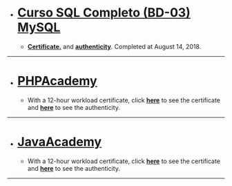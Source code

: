 * # [Curso SQL Completo (BD-03) MySQL](https://github.com/samuel-sanches-BR/Cursos-Softblue/tree/Curso-SQL-SoftBlue)
  * **[Certificate.](https://drive.google.com/open?id=1MFt9uJ_Ztd0Fa50JZU2xrE0js_G6BeiQ)** and **[authenticity](http://www.softblue.com.br/certificado/334117356A2E)**. Completed at August 14, 2018.
-------------------------------------------------------

* # [PHPAcademy](https://github.com/samuel-sanches-BR/Cursos-Softblue/blob/PHPAcademy/README.md)
  * With a 12-hour workload certificate, click **[here](https://github.com/samuel-sanches-BR/Cursos-Softblue/blob/exercise-phpacademy/341118645604.pdf)** to see the certificate and **[here](http://www.softblue.com.br/certificado/341118645604)** to see the authenticity.
-------------------------------------------------------

* # [JavaAcademy](https://github.com/samuel-sanches-BR/Cursos-Softblue/tree/JAVAAcademy)
  * With a 12-hour workload certificate, click **[here](https://github.com/samuel-sanches-BR/Cursos-Softblue/blob/exercise-javaacademy/JacaAcademy_certified.pdf)** to see the certificate and **[here](http://soft.blue/certificado/33543159D645)** to see the authenticity.
-------------------------------------------------------
